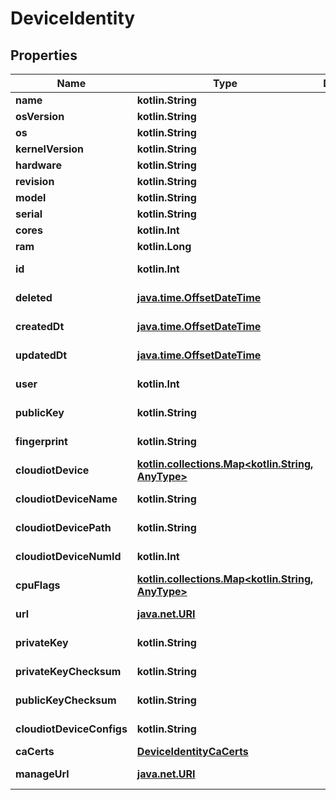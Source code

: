
# DeviceIdentity

## Properties
Name | Type | Description | Notes
------------ | ------------- | ------------- | -------------
**name** | **kotlin.String** |  | 
**osVersion** | **kotlin.String** |  | 
**os** | **kotlin.String** |  | 
**kernelVersion** | **kotlin.String** |  | 
**hardware** | **kotlin.String** |  | 
**revision** | **kotlin.String** |  | 
**model** | **kotlin.String** |  | 
**serial** | **kotlin.String** |  | 
**cores** | **kotlin.Int** |  | 
**ram** | **kotlin.Long** |  | 
**id** | **kotlin.Int** |  |  [optional] [readonly]
**deleted** | [**java.time.OffsetDateTime**](java.time.OffsetDateTime.md) |  |  [optional] [readonly]
**createdDt** | [**java.time.OffsetDateTime**](java.time.OffsetDateTime.md) |  |  [optional] [readonly]
**updatedDt** | [**java.time.OffsetDateTime**](java.time.OffsetDateTime.md) |  |  [optional] [readonly]
**user** | **kotlin.Int** |  |  [optional] [readonly]
**publicKey** | **kotlin.String** |  |  [optional] [readonly]
**fingerprint** | **kotlin.String** |  |  [optional] [readonly]
**cloudiotDevice** | [**kotlin.collections.Map&lt;kotlin.String, AnyType&gt;**](AnyType.md) |  |  [optional] [readonly]
**cloudiotDeviceName** | **kotlin.String** |  |  [optional] [readonly]
**cloudiotDevicePath** | **kotlin.String** |  |  [optional] [readonly]
**cloudiotDeviceNumId** | **kotlin.Int** |  |  [optional] [readonly]
**cpuFlags** | [**kotlin.collections.Map&lt;kotlin.String, AnyType&gt;**](AnyType.md) |  |  [optional]
**url** | [**java.net.URI**](java.net.URI.md) |  |  [optional] [readonly]
**privateKey** | **kotlin.String** |  |  [optional] [readonly]
**privateKeyChecksum** | **kotlin.String** |  |  [optional] [readonly]
**publicKeyChecksum** | **kotlin.String** |  |  [optional] [readonly]
**cloudiotDeviceConfigs** | **kotlin.String** |  |  [optional] [readonly]
**caCerts** | [**DeviceIdentityCaCerts**](DeviceIdentityCaCerts.md) |  |  [optional]
**manageUrl** | [**java.net.URI**](java.net.URI.md) |  |  [optional] [readonly]



